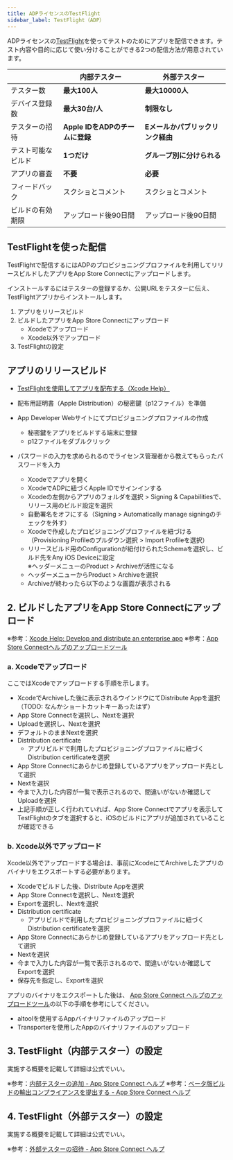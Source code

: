 ```yaml
---
title: ADPライセンスのTestFlight
sidebar_label: TestFlight（ADP）
---
```


ADPライセンスの[TestFlight](https://developer.apple.com/jp/testflight/)を使ってテストのためにアプリを配信できます。テスト内容や目的に応じて使い分けることができる2つの配信方法が用意されています。


||内部テスター|外部テスター|
|-|-|-|
|テスター数|**最大100人**|**最大10000人**|
|デバイス登録数|**最大30台/人**|**制限なし**|
|テスターの招待|**Apple IDをADPのチームに登録**|**Eメールかパブリックリンク経由**|
|テスト可能なビルド|**1つだけ**|**グループ別に分けられる**|
|アプリの審査|**不要**|**必要**|
|フィードバック|スクショとコメント|スクショとコメント|
|ビルドの有効期限|アップロード後90日間|アップロード後90日間|


## TestFlightを使った配信

TestFlightで配信するにはADPのプロビジョニングプロファイルを利用してリリースビルドしたアプリをApp Store Connectにアップロードします。

インストールするにはテスターの登録するか、公開URLをテスターに伝え、TestFlightアプリからインストールします。

1. アプリをリリースビルド
1. ビルドしたアプリをApp Store Connectにアップロード
   * Xcodeでアップロード
   * Xcode以外でアップロード
1. TestFlightの設定

## アプリのリリースビルド

 - [TestFlightを使用してアプリを配布する（Xcode Help）](https://help.apple.com/xcode/mac/current/#/dev2539d985f)

- 配布用証明書（Apple Distribution）の秘密鍵（p12ファイル）を準備
- App Developer Webサイトにてプロビジョニングプロファイルの作成
   - 秘密鍵をアプリをビルドする端末に登録
   - p12ファイルをダブルクリック
- パスワードの入力を求められるのでライセンス管理者から教えてもらったパスワードを入力
   - Xcodeでアプリを開く
   - XcodeでADPに紐づくApple IDでサインインする
   - Xcodeの左側からアプリのフォルダを選択 > Signing & Capabilitiesで、リリース用のビルド設定を選択
   - 自動署名をオフにする（Signing > Automatically manage signingのチェックを外す）
   - Xcodeで作成したプロビジョニングプロファイルを紐づける（Provisioning Profileのプルダウン選択 > Import Profileを選択）
   - リリースビルド用のConfigurationが紐付けられたSchemaを選択し、ビルド先をAny iOS Deviceに設定  
     ※ヘッダーメニューのProduct > Archiveが活性になる
   - ヘッダーメニューからProduct > Archiveを選択
   - Archiveが終わったら以下のような画面が表示される


## 2. ビルドしたアプリをApp Store Connectにアップロード

※参考：[Xcode Help: Develop and distribute an enterprise app](https://help.apple.com/xcode/mac/current/#/devba5e7054d)
※参考：[App Store Connectヘルプのアップロードツール](https:todo.todo)


### a. Xcodeでアップロード
ここではXcodeでアップロードする手順を示します。

- XcodeでArchiveした後に表示されるウインドウにてDistribute Appを選択
（TODO: なんかショートカットキーあったはず）
- App Store Connectを選択し、Nextを選択
- Uploadを選択し、Nextを選択
- デフォルトのままNextを選択
- Distribution certificate
  - アプリビルドで利用したプロビジョニングプロファイルに紐づくDistribution certificateを選択
- App Store Connectにあらかじめ登録しているアプリをアップロード先として選択
- Nextを選択
- 今まで入力した内容が一覧で表示されるので、間違いがないか確認してUploadを選択
- 上記手順が正しく行われていれば、App Store Connectでアプリを表示してTestFlightのタブを選択すると、iOSのビルドにアプリが追加されていることが確認できる


### b. Xcode以外でアップロード
Xcode以外でアップロードする場合は、事前にXcodeにてArchiveしたアプリのバイナリをエクスポートする必要があります。

- Xcodeでビルドした後、Distribute Appを選択
- App Store Connectを選択し、Nextを選択
- Exportを選択し、Nextを選択
- Distribution certificate
  - アプリビルドで利用したプロビジョニングプロファイルに紐づくDistribution certificateを選択
- App Store Connectにあらかじめ登録しているアプリをアップロード先として選択
- Nextを選択
- 今まで入力した内容が一覧で表示されるので、間違いがないか確認してExportを選択
- 保存先を指定し、Exportを選択


アプリのバイナリをエクスポートした後は、
[App Store Connect ヘルプのアップロードツール](https://help.apple.com/app-store-connect/#/devb1c185036)の以下の手順を参考にしてください。

 - altoolを使用するAppバイナリファイルのアップロード
 - Transporterを使用したAppのバイナリファイルのアップロード


## 3. TestFlight（内部テスター）の設定

実施する概要を記載して詳細は公式でいい。

※参考：[内部テスターの追加 - App Store Connect ヘルプ](https://help.apple.com/app-store-connect/?lang=ja#/dev839fb66e9)
※参考：[ベータ版ビルドの輸出コンプライアンスを提出する - App Store Connect ヘルプ](https://help.apple.com/app-store-connect/?lang=ja#/dev22b9b2174)



## 4. TestFlight（外部テスター）の設定

実施する概要を記載して詳細は公式でいい。

※参考：[外部テスターの招待 - App Store Connect ヘルプ](https://help.apple.com/app-store-connect/?lang=ja#/dev859139543)


